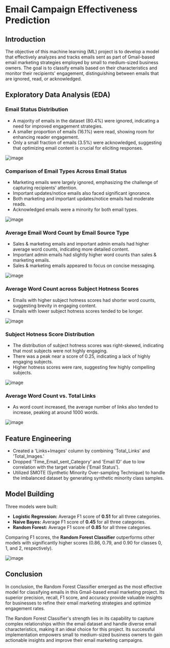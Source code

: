 # Email Campaign Effectiveness Prediction
## Introduction
The objective of this machine learning (ML) project is to develop a model that effectively analyzes and tracks emails sent as part of Gmail-based email marketing strategies employed by small to medium-sized business owners. The goal is to classify emails based on their characteristics and monitor their recipients' engagement, distinguishing between emails that are ignored, read, or acknowledged.

## Exploratory Data Analysis (EDA)
### Email Status Distribution
* A majority of emails in the dataset (80.4%) were ignored, indicating a need for improved engagement strategies.
* A smaller proportion of emails (16.1%) were read, showing room for enhancing reader engagement.
* Only a small fraction of emails (3.5%) were acknowledged, suggesting that optimizing email content is crucial for eliciting responses.

  
![image](https://github.com/mohd-arham-islam/Email-Campaign-Effectiveness/assets/111959286/035c56eb-9673-4b8a-b348-0186adadd684)


### Comparison of Email Types Across Email Status
* Marketing emails were largely ignored, emphasizing the challenge of capturing recipients' attention.
* Important updates/notice emails also faced significant ignorance.
* Both marketing and important updates/notice emails had moderate reads.
* Acknowledged emails were a minority for both email types.

![image](https://github.com/mohd-arham-islam/Email-Campaign-Effectiveness/assets/111959286/3a48312a-bf45-4473-a269-3267b2d8c324)


### Average Email Word Count by Email Source Type
* Sales & marketing emails and important admin emails had higher average word counts, indicating more detailed content.
* Important admin emails had slightly higher word counts than sales & marketing emails.
* Sales & marketing emails appeared to focus on concise messaging.

![image](https://github.com/mohd-arham-islam/Email-Campaign-Effectiveness/assets/111959286/a82835a0-6491-490b-98be-ed2015d7a1d1)


### Average Word Count across Subject Hotness Scores
* Emails with higher subject hotness scores had shorter word counts, suggesting brevity in engaging content.
* Emails with lower subject hotness scores tended to be longer.

![image](https://github.com/mohd-arham-islam/Email-Campaign-Effectiveness/assets/111959286/46937db3-7c13-4a15-a7d5-245874efb94e)

  
### Subject Hotness Score Distribution
* The distribution of subject hotness scores was right-skewed, indicating that most subjects were not highly engaging.
* There was a peak near a score of 0.25, indicating a lack of highly engaging subjects.
* Higher hotness scores were rare, suggesting few highly compelling subjects.

![image](https://github.com/mohd-arham-islam/Email-Campaign-Effectiveness/assets/111959286/2ba2e890-4140-43f9-8a31-d2b0ef129be2)


### Average Word Count vs. Total Links
* As word count increased, the average number of links also tended to increase, peaking at around 1000 words.

![image](https://github.com/mohd-arham-islam/Email-Campaign-Effectiveness/assets/111959286/359145c9-3346-421d-931b-e0ad3279448b)

  
## Feature Engineering
* Created a 'Links+Images' column by combining 'Total_Links' and 'Total_Images.'
* Dropped 'Time_Email_sent_Category' and 'Email ID' due to low correlation with the target variable ('Email Status').
* Utilized SMOTE (Synthetic Minority Over-sampling Technique) to handle the imbalanced dataset by generating synthetic minority class samples.

## Model Building
Three models were built:

* **Logistic Regression:** Average F1 score of **0.51** for all three categories.
* **Naive Bayes:** Average F1 score of **0.45** for all three categories.
* **Random Forest:** Average F1 score of **0.85** for all three categories.
  
Comparing F1 scores, the **Random Forest Classifier** outperforms other models with significantly higher scores (0.86, 0.79, and 0.90 for classes 0, 1, and 2, respectively).

![image](https://github.com/mohd-arham-islam/Email-Campaign-Effectiveness/assets/111959286/050d3dc4-876e-4515-8b57-11482d89213b)


## Conclusion
In conclusion, the Random Forest Classifier emerged as the most effective model for classifying emails in this Gmail-based email marketing project. Its superior precision, recall, F1 score, and accuracy provide valuable insights for businesses to refine their email marketing strategies and optimize engagement rates.

The Random Forest Classifier's strength lies in its capability to capture complex relationships within the email dataset and handle diverse email characteristics, making it an ideal choice for this project. Its successful implementation empowers small to medium-sized business owners to gain actionable insights and improve their email marketing campaigns.
